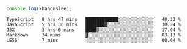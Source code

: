 ```js
console.log(khanguslee);
```

<!--START_SECTION:waka-->
```text
TypeScript   8 hrs 47 mins   ████████████░░░░░░░░░░░░░   48.32 % 
JavaScript   5 hrs 30 mins   ███████▓░░░░░░░░░░░░░░░░░   30.24 % 
JSX          3 hrs 6 mins    ████▒░░░░░░░░░░░░░░░░░░░░   17.04 % 
Markdown     34 mins         ▓░░░░░░░░░░░░░░░░░░░░░░░░   03.13 % 
LESS         7 mins          ░░░░░░░░░░░░░░░░░░░░░░░░░   00.64 % 
```
<!--END_SECTION:waka-->

<!--
**khanguslee/khanguslee** is a ✨ _special_ ✨ repository because its `README.md` (this file) appears on your GitHub profile.

Here are some ideas to get you started:

- 🔭 I’m currently working on ...
- 🌱 I’m currently learning ...
- 👯 I’m looking to collaborate on ...
- 🤔 I’m looking for help with ...
- 💬 Ask me about ...
- 📫 How to reach me: ...
- 😄 Pronouns: ...
- ⚡ Fun fact: ...
-->
